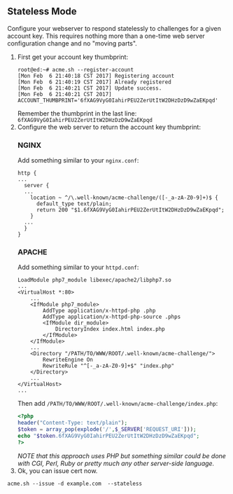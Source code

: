 ## Stateless Mode

Configure your webserver to respond statelessly to challenges for a given account key. This requires nothing more than a one-time web server configuration change and no "moving parts".

1. First get your account key thumbprint:
    ```
    root@ed:~# acme.sh --register-account
    [Mon Feb  6 21:40:18 CST 2017] Registering account
    [Mon Feb  6 21:40:19 CST 2017] Already registered
    [Mon Feb  6 21:40:21 CST 2017] Update success.
    [Mon Feb  6 21:40:21 CST 2017] ACCOUNT_THUMBPRINT='6fXAG9VyG0IahirPEU2ZerUtItW2DHzDzD9wZaEKpqd'
    ```
    Remember the thumbprint in the last line:
    `
    6fXAG9VyG0IahirPEU2ZerUtItW2DHzDzD9wZaEKpqd
    `
1. Configure the web server to return the account key thumbprint:
    ### NGINX
    Add something similar to your `nginx.conf`:
    ```
    http {
    ...
      server {
      ...
        location ~ ^/\.well-known/acme-challenge/([-_a-zA-Z0-9]+)$ {
          default_type text/plain;
          return 200 "$1.6fXAG9VyG0IahirPEU2ZerUtItW2DHzDzD9wZaEKpqd";
        }
      ...
      }
    }
    ```
    ### APACHE
    Add something similar to your `httpd.conf`:
    ```
    LoadModule php7_module libexec/apache2/libphp7.so
    ...
    <VirtualHost *:80>
        ...
        <IfModule php7_module>
            AddType application/x-httpd-php .php
            AddType application/x-httpd-php-source .phps
            <IfModule dir_module>
                DirectoryIndex index.html index.php
            </IfModule>
        </IfModule>
        ...
        <Directory "/PATH/TO/WWW/ROOT/.well-known/acme-challenge/">
            RewriteEngine On
            RewriteRule "^[-_a-zA-Z0-9]+$" "index.php"
        </Directory>
        ...
    </VirtualHost>
    ...
    ```
    Then add `/PATH/TO/WWW/ROOT/.well-known/acme-challenge/index.php`:
    ```php
    <?php
    header("Content-Type: text/plain");
    $token = array_pop(explode('/',$_SERVER['REQUEST_URI']));
    echo "$token.6fXAG9VyG0IahirPEU2ZerUtItW2DHzDzD9wZaEKpqd";
    ?>
    ```
    _NOTE that this approach uses PHP but something similar could be done with CGI, Perl, Ruby or pretty much any other server-side language._
3. Ok, you can issue cert now.

  ```
acme.sh --issue -d example.com  --stateless
```


